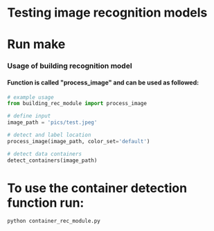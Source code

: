 # Testing image recognition models
# Run make 
<h3>Usage of building recognition model</h3>
<h4>Function is called "process_image" and can be used as followed:</h4>

```python
# example usage
from building_rec_module import process_image

# define input
image_path = 'pics/test.jpeg'

# detect and label location
process_image(image_path, color_set='default')

# detect data containers
detect_containers(image_path)
```

# To use the container detection function run:

```bash
python container_rec_module.py  
```
